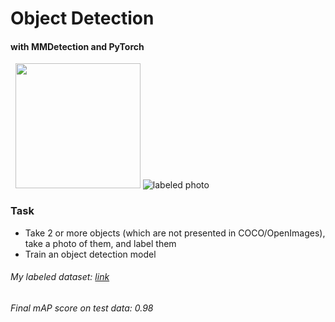 # Object Detection
#### with MMDetection and PyTorch
&nbsp;
<img src="(https://github.com/foxxyanya/Computer-Vision-Course-2022/blob/main/3.%20Object%20Detection%20(PyTorch%2C%20MMDetection" width="200" height="200" />
![labeled photo](https://github.com/foxxyanya/Computer-Vision-Course-2022/blob/main/3.%20Object%20Detection%20(PyTorch%2C%20MMDetection)/model_output.jpg)
### Task
- Take 2 or more objects (which are not presented in COCO/OpenImages), take a photo of them, and label them
- Train an object detection model
&nbsp;
###### My labeled dataset: [link](https://drive.google.com/drive/folders/1qqujiqzccghQPhcvrdY4jr6bsHcHzlg6?usp=sharing)
###### Final mAP score on test data: 0.98